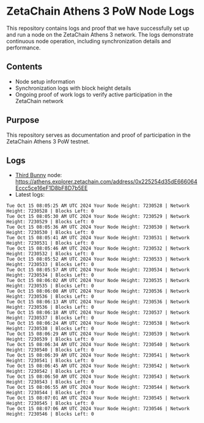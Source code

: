 # ZetaChain Athens 3 PoW Node Logs
This repository contains logs and proof that we have successfully set up and run a node on the ZetaChain Athens 3 network. The logs demonstrate continuous node operation, including synchronization details and performance.

## Contents
- Node setup information
- Synchronization logs with block height details
- Ongoing proof of work logs to verify active participation in the ZetaChain network

## Purpose
This repository serves as documentation and proof of participation in the ZetaChain Athens 3 PoW testnet.

## Logs

- [Third Bunny](https://thirdbunny.xyz/) node: https://athens.explorer.zetachain.com/address/0x225254d35dE666064Eccc5ce16eF1D8bF8D7b5EE
- Latest logs:
```
Tue Oct 15 08:05:25 AM UTC 2024 Your Node Height: 7230528 | Network Height: 7230528 | Blocks Left: 0
Tue Oct 15 08:05:30 AM UTC 2024 Your Node Height: 7230529 | Network Height: 7230529 | Blocks Left: 0
Tue Oct 15 08:05:36 AM UTC 2024 Your Node Height: 7230530 | Network Height: 7230530 | Blocks Left: 0
Tue Oct 15 08:05:41 AM UTC 2024 Your Node Height: 7230531 | Network Height: 7230531 | Blocks Left: 0
Tue Oct 15 08:05:46 AM UTC 2024 Your Node Height: 7230532 | Network Height: 7230532 | Blocks Left: 0
Tue Oct 15 08:05:52 AM UTC 2024 Your Node Height: 7230533 | Network Height: 7230533 | Blocks Left: 0
Tue Oct 15 08:05:57 AM UTC 2024 Your Node Height: 7230534 | Network Height: 7230534 | Blocks Left: 0
Tue Oct 15 08:06:02 AM UTC 2024 Your Node Height: 7230535 | Network Height: 7230535 | Blocks Left: 0
Tue Oct 15 08:06:08 AM UTC 2024 Your Node Height: 7230536 | Network Height: 7230536 | Blocks Left: 0
Tue Oct 15 08:06:13 AM UTC 2024 Your Node Height: 7230536 | Network Height: 7230536 | Blocks Left: 0
Tue Oct 15 08:06:18 AM UTC 2024 Your Node Height: 7230537 | Network Height: 7230537 | Blocks Left: 0
Tue Oct 15 08:06:24 AM UTC 2024 Your Node Height: 7230538 | Network Height: 7230538 | Blocks Left: 0
Tue Oct 15 08:06:29 AM UTC 2024 Your Node Height: 7230539 | Network Height: 7230539 | Blocks Left: 0
Tue Oct 15 08:06:34 AM UTC 2024 Your Node Height: 7230540 | Network Height: 7230540 | Blocks Left: 0
Tue Oct 15 08:06:39 AM UTC 2024 Your Node Height: 7230541 | Network Height: 7230541 | Blocks Left: 0
Tue Oct 15 08:06:45 AM UTC 2024 Your Node Height: 7230542 | Network Height: 7230542 | Blocks Left: 0
Tue Oct 15 08:06:50 AM UTC 2024 Your Node Height: 7230543 | Network Height: 7230543 | Blocks Left: 0
Tue Oct 15 08:06:55 AM UTC 2024 Your Node Height: 7230544 | Network Height: 7230544 | Blocks Left: 0
Tue Oct 15 08:07:01 AM UTC 2024 Your Node Height: 7230545 | Network Height: 7230545 | Blocks Left: 0
Tue Oct 15 08:07:06 AM UTC 2024 Your Node Height: 7230546 | Network Height: 7230546 | Blocks Left: 0
```
